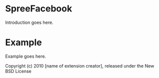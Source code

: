 SpreeFacebook
=============

Introduction goes here.


Example
=======

Example goes here.


Copyright (c) 2010 [name of extension creator], released under the New BSD License
